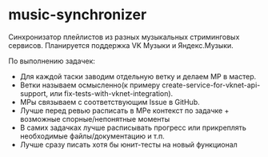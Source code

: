 # music-synchronizer
Синхронизатор плейлистов из разных музыкальных стриминговых сервисов.
Планируется поддержка VK Музыки и Яндекс.Музыки.

По выполнению задачек:
- Для каждой таски заводим отдельную ветку и делаем МР в мастер.
- Ветки называем осмысленно(к примеру create-service-for-vknet-api-support, или fix-tests-with-vknet-integration).
- МРы связываем с соответствующим Issue в GitHub.
- Лучше перед ревью расписать в МРе контекст по задачке + возможные спорные/непонятные моменты
- В самих задачках лучше расписывать прогресс или прикреплять необходимые файлы/документацию и т.п.
- Лучше сразу писать хотя бы юнит-тесты на новый функционал
